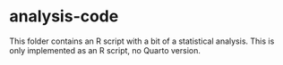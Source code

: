 # analysis-code

This folder contains an R script with a bit of a statistical analysis. This is only implemented as an R script, no Quarto version. 
